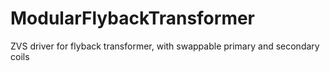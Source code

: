 # ModularFlybackTransformer
ZVS driver for flyback transformer, with swappable primary and secondary coils
